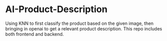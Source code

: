 # AI-Product-Description
Using KNN to first classify the product based on the given image, then bringing in openai to get a relevant product description. This repo includes both frontend and backend.
